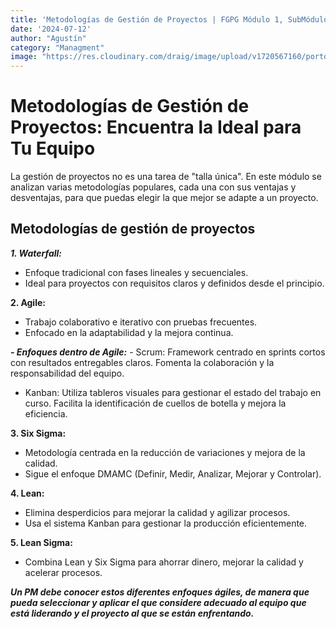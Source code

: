 ```yaml
---
title: 'Metodologías de Gestión de Proyectos | FGPG Módulo 1, SubMódulo 3 '
date: '2024-07-12'
author: "Agustín"
category: "Managment"
image: "https://res.cloudinary.com/draig/image/upload/v1720567160/portolio-personal/blog/j013vwtjnd4bgalgehlo.webp"
---
```



# Metodologías de Gestión de Proyectos: Encuentra la Ideal para Tu Equipo
La gestión de proyectos no es una tarea de "talla única". 
En este módulo se analizan varias metodologías populares, cada una con sus ventajas y desventajas, para que puedas elegir la que mejor se adapte a un proyecto.

## Metodologías de gestión de proyectos

***1. Waterfall:***

* Enfoque tradicional con fases lineales y secuenciales.
* Ideal para proyectos con requisitos claros y definidos desde el principio.

**2. Agile:**

* Trabajo colaborativo e iterativo con pruebas frecuentes.
* Enfocado en la adaptabilidad y la mejora continua.

***- Enfoques dentro de Agile:***
    - Scrum:
        Framework centrado en sprints cortos con resultados entregables claros.
        Fomenta la colaboración y la responsabilidad del equipo.
   - Kanban:
        Utiliza tableros visuales para gestionar el estado del trabajo en curso.
        Facilita la identificación de cuellos de botella y mejora la eficiencia.

**3. Six Sigma:**

* Metodología centrada en la reducción de variaciones y mejora de la calidad.
* Sigue el enfoque DMAMC (Definir, Medir, Analizar, Mejorar y Controlar).

**4. Lean:**

* Elimina desperdicios para mejorar la calidad y agilizar procesos.
* Usa el sistema Kanban para gestionar la producción eficientemente.

**5. Lean Sigma:**

* Combina Lean y Six Sigma para ahorrar dinero, mejorar la calidad y acelerar procesos.


***Un PM debe conocer estos diferentes enfoques ágiles, de manera que pueda seleccionar y aplicar el que considere adecuado al equipo que está liderando y el proyecto al que se están enfrentando.***